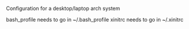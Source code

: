 Configuration for a desktop/laptop arch system

bash_profile needs to go in ~/.bash_profile
xinitrc needs to go in ~/.xinitrc

